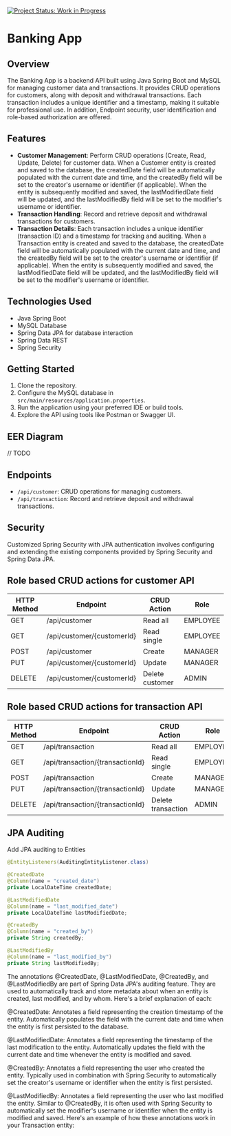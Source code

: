 [![Project Status: Work in Progress](https://img.shields.io/badge/Project%20Status-Work%20in%20Progress-orange.svg)](https://img.shields.io/badge/Project%20Status-Work%20in%20Progress-orange.svg)

# Banking App

## Overview

The Banking App is a backend API built using Java Spring Boot and MySQL for managing customer data and transactions. 
It provides CRUD operations for customers, along with deposit and withdrawal transactions. Each transaction includes a unique 
identifier and a timestamp, making it suitable for professional use. In addition, Endpoint security, user identification and role-based authorization are offered.

## Features

- **Customer Management**: Perform CRUD operations (Create, Read, Update, Delete) for customer data. When a Customer entity is created and saved to the database, the createdDate field will be automatically populated with the current date and time, and the createdBy field will be set to the creator's username or identifier (if applicable). When the entity is subsequently modified and saved, the lastModifiedDate field will be updated, and the lastModifiedBy field will be set to the modifier's username or identifier.
- **Transaction Handling**: Record and retrieve deposit and withdrawal transactions for customers.
- **Transaction Details**: Each transaction includes a unique identifier (transaction ID) and a timestamp for tracking and auditing. When a Transaction entity is created and saved to the database, the createdDate field will be automatically populated with the current date and time, and the createdBy field will be set to the creator's username or identifier (if applicable). When the entity is subsequently modified and saved, the lastModifiedDate field will be updated, and the lastModifiedBy field will be set to the modifier's username or identifier.

## Technologies Used

- Java Spring Boot
- MySQL Database
- Spring Data JPA for database interaction
- Spring Data REST
- Spring Security

## Getting Started

1. Clone the repository.
2. Configure the MySQL database in `src/main/resources/application.properties`.
3. Run the application using your preferred IDE or build tools.
4. Explore the API using tools like Postman or Swagger UI.

## EER Diagram
// TODO

## Endpoints

- `/api/customer`: CRUD operations for managing customers.
- `/api/transaction`: Record and retrieve deposit and withdrawal transactions.

## Security
Customized Spring Security with JPA authentication involves configuring and extending 
the existing components provided by Spring Security and Spring Data JPA.

## Role based CRUD actions for customer API 

| HTTP Method | Endpoint                   | CRUD Action     | Role     |  
|-------------|----------------------------|-----------------|----------|
| GET         | /api/customer              | Read all        | EMPLOYEE |   
| GET         | /api/customer/{customerId} | Read single     | EMPLOYEE |   
| POST        | /api/customer              | Create          | MANAGER  |   
| PUT         | /api/customer/{customerId} | Update          | MANAGER  |   
| DELETE      | /api/customer/{customerId} | Delete customer | ADMIN    |   

## Role based CRUD actions for transaction API

| HTTP Method | Endpoint                         | CRUD Action        | Role     |  
|-------------|----------------------------------|--------------------|----------|
| GET         | /api/transaction                 | Read all           | EMPLOYEE |   
| GET         | /api/transaction/{transactionId} | Read single        | EMPLOYEE |   
| POST        | /api/transaction                 | Create             | MANAGER  |   
| PUT         | /api/transaction/{transactionId} | Update             | MANAGER  |   
| DELETE      | /api/transaction/{transactionId} | Delete transaction | ADMIN    |   

## JPA Auditing 

Add JPA auditing to Entities

```Java
@EntityListeners(AuditingEntityListener.class)
```

```Java
@CreatedDate
@Column(name = "created_date")
private LocalDateTime createdDate;

@LastModifiedDate
@Column(name = "last_modified_date")
private LocalDateTime lastModifiedDate;

@CreatedBy
@Column(name = "created_by")
private String createdBy;

@LastModifiedBy
@Column(name = "last_modified_by")
private String lastModifiedBy;
```
The annotations @CreatedDate, @LastModifiedDate, @CreatedBy, and @LastModifiedBy are part of Spring Data JPA's auditing feature. They are used to automatically track and store metadata about when an entity is created, last modified, and by whom. Here's a brief explanation of each:

@CreatedDate:
Annotates a field representing the creation timestamp of the entity.
Automatically populates the field with the current date and time when the entity is first persisted to the database.

@LastModifiedDate:
Annotates a field representing the timestamp of the last modification to the entity.
Automatically updates the field with the current date and time whenever the entity is modified and saved.

@CreatedBy:
Annotates a field representing the user who created the entity.
Typically used in combination with Spring Security to automatically set the creator's username or identifier when the entity is first persisted.

@LastModifiedBy:
Annotates a field representing the user who last modified the entity.
Similar to @CreatedBy, it is often used with Spring Security to automatically set the modifier's username or identifier when the entity is modified and saved.
Here's an example of how these annotations work in your Transaction entity:

